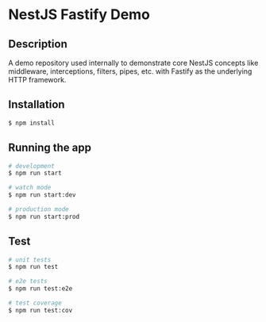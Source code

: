 # NestJS Fastify Demo

## Description

A demo repository used internally to demonstrate core NestJS concepts like middleware, interceptions, filters, pipes, etc. with Fastify as the underlying HTTP framework.

## Installation

```bash
$ npm install
```

## Running the app

```bash
# development
$ npm run start

# watch mode
$ npm run start:dev

# production mode
$ npm run start:prod
```

## Test

```bash
# unit tests
$ npm run test

# e2e tests
$ npm run test:e2e

# test coverage
$ npm run test:cov
```
